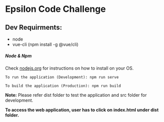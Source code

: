 
<h1>Epsilon Code Challenge</h1>
<h2><a id="dev-requirments" class="anchor" href="#dev-requirments" aria-hidden="true"></a>Dev Requirments:</h2>

<ul>
<li>node</li>
<li>vue-cli (npm install -g @vue/cli)</li>
</ul>

<h5><a id="node-npm" class="anchor" href="#node-npm" aria-hidden="true"></a>Node &amp; Npm</h5>

<p>Check <a href="http://nodejs.org" rel="nofollow noreferrer" target="_blank">nodejs.org</a> for instructions on how to install on your OS.</p>

<p><code>To run the application (Development): npm run serve </code></p>
<p><code>To build the application (Production): npm run build </code></p>

<p><strong>Note:</strong> Please refer dist folder to test the application and src folder for development.</p>
<strong>To access the web application, user has to click on index.html under dist folder.</strong>
